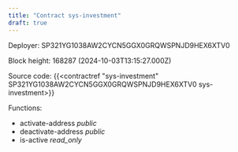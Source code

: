 ```yaml
---
title: "Contract sys-investment"
draft: true
---
```

Deployer: SP321YG1038AW2CYCN5GGX0GRQWSPNJD9HEX6XTV0


 



Block height: 168287 (2024-10-03T13:15:27.000Z)

Source code: {{<contractref "sys-investment" SP321YG1038AW2CYCN5GGX0GRQWSPNJD9HEX6XTV0 sys-investment>}}

Functions:

* activate-address _public_
* deactivate-address _public_
* is-active _read_only_
